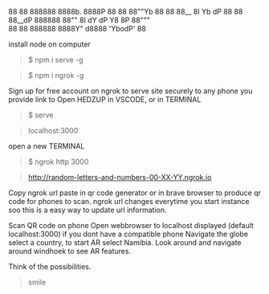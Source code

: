 88  88 888888 8888b.  8888P 88   88 88""Yb 
88  88 88__    8I  Yb   dP  88   88 88__dP 
888888 88""    8I  dY  dP   Y8   8P 88"""  
88  88 888888 8888Y"  d8888 'YbodP' 88 

install node on computer

> $ npm i serve -g

> $ npm i ngrok -g

Sign up for free account on ngrok to serve site securely to any phone you provide link to
Open HEDZUP in VSCODE, or in TERMINAL

> $ serve

> localhost:3000

open a new TERMINAL

>$ ngrok http 3000

> http://random-letters-and-numbers-00-XX-YY.ngrok.io 

Copy ngrok url
paste in qr code generator or in brave browser to produce qr code for phones to scan. ngrok url changes everytime you start instance soo this is a easy way to update url information.

Scan QR code on phone
Open webbrowser to localhost displayed (default localhost:3000) if you dont have a compatible phone
Navigate the globe select a country, to start AR select Namibia.
Look around and navigate around windhoek to see AR features.

Think of the possibilities.
> smile
